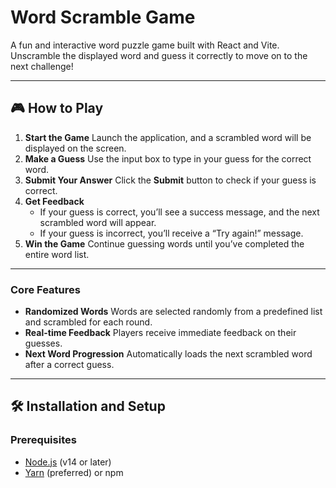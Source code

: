 # Word Scramble Game

A fun and interactive word puzzle game built with React and Vite. Unscramble the displayed word and guess it correctly to move on to the next challenge!

---

## 🎮 How to Play

1. **Start the Game**
Launch the application, and a scrambled word will be displayed on the screen.
2. **Make a Guess**
Use the input box to type in your guess for the correct word.
3. **Submit Your Answer** 
Click the **Submit** button to check if your guess is correct.
4. **Get Feedback**
   - If your guess is correct, you’ll see a success message, and the next scrambled word will appear.
   - If your guess is incorrect, you’ll receive a “Try again!” message.
5. **Win the Game**
Continue guessing words until you’ve completed the entire word list.

---

### Core Features
- **Randomized Words**
Words are selected randomly from a predefined list and scrambled for each round.
- **Real-time Feedback**
Players receive immediate feedback on their guesses.
- **Next Word Progression**
Automatically loads the next scrambled word after a correct guess.
---

## 🛠️ Installation and Setup

### Prerequisites
- [Node.js](https://nodejs.org/) (v14 or later)
- [Yarn](https://classic.yarnpkg.com/en/docs/install) (preferred) or npm


